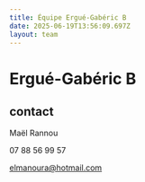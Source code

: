 ```yaml
---
title: Équipe Ergué-Gabéric B
date: 2025-06-19T13:56:09.697Z
layout: team
---
```


# Ergué-Gabéric B



## contact 

Maël Rannou

07 88 56 99 57

elmanoura@hotmail.com

